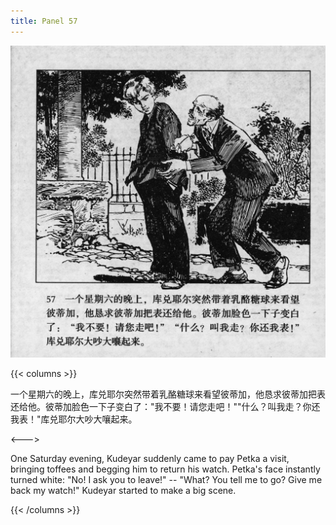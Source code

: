 ```yaml
---
title: Panel 57
---
```


![biao page](./../../images/biao/seifert0726_biao_0061_057.jpg)

{{< columns >}}

一个星期六的晚上，库兑耶尔突然带着乳酪糖球来看望彼蒂加，他恳求彼蒂加把表还给他。彼蒂加脸色一下子变白了："我不要！请您走吧！""什么？叫我走？你还我表！"库兑耶尔大吵大嚷起来。

<--->

One Saturday evening, Kudeyar suddenly came to pay Petka a visit, bringing toffees and begging him to return his watch. Petka's face instantly turned white: "No! I ask you to leave!" -- "What? You tell me to go? Give me back my watch!" Kudeyar started to make a big scene.

{{< /columns >}}